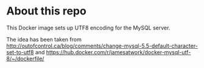 # About this repo
This Docker image sets up UTF8 encoding for the MySQL server.

The idea has been taken from http://outofcontrol.ca/blog/comments/change-mysql-5.5-default-character-set-to-utf8 and https://hub.docker.com/r/jamesatwork/docker-mysql-utf-8/~/dockerfile/
